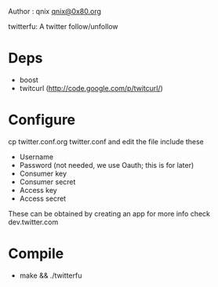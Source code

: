 Author : qnix <qnix@0x80.org>

twitterfu: A twitter follow/unfollow

Deps
====
- boost
- twitcurl (http://code.google.com/p/twitcurl/)

Configure
=========

cp twitter.conf.org twitter.conf and edit the file include these

- Username
- Password (not needed, we use Oauth; this is for later)
- Consumer key
- Consumer secret
- Access key
- Access secret

These can be obtained by creating an app for more info check dev.twitter.com

Compile
=======
- make && ./twitterfu
        

